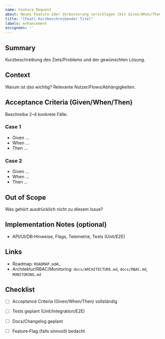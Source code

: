 ```yaml
---
name: Feature Request
about: Neues Feature oder Verbesserung vorschlagen (mit Given/When/Then)
title: "[Feat] Kurzbeschreibender Titel"
labels: enhancement
assignees: ''
---
```


## Summary
Kurzbeschreibung des Ziels/Problems und der gewünschten Lösung.

## Context
Warum ist das wichtig? Relevante Nutzer/Flows/Abhängigkeiten.

## Acceptance Criteria (Given/When/Then)
Beschreibe 2–4 konkrete Fälle:

### Case 1
- Given …
- When …
- Then …

### Case 2
- Given …
- When …
- Then …

## Out of Scope
Was gehört ausdrücklich nicht zu diesem Issue?

## Implementation Notes (optional)
- API/UI/DB‑Hinweise, Flags, Telemetrie, Tests (Unit/E2E)

## Links
- Roadmap: `ROADMAP.md#…`
- Architektur/RBAC/Monitoring: `docs/ARCHITECTURE.md`, `docs/RBAC.md`, `MONITORING.md`

## Checklist
- [ ] Acceptance Criteria (Given/When/Then) vollständig
- [ ] Tests geplant (Unit/Integration/E2E)
- [ ] Docs/Changelog geplant
- [ ] Feature‑Flag (falls sinnvoll) bedacht

